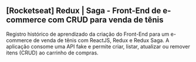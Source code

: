 ## [Rocketseat] Redux | Saga - Front-End de e-commerce com CRUD para venda de tênis

Registro histórico de aprendizado da criação do Front-End para um e-commerce de venda de tênis com ReactJS, Redux e Redux Saga. A aplicação consome uma API fake e permite criar, listar, atualizar ou remover itens (CRUD) ao carrinho de compras.
